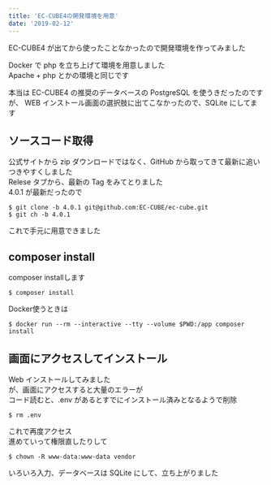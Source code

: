 ```yaml
---
title: 'EC-CUBE4の開発環境を用意'
date: '2019-02-12'
---
```


EC-CUBE4 が出てから使ったことなかったので開発環境を作ってみました

Docker で php を立ち上げて環境を用意しました  
Apache + php とかの環境と同じです

本当は EC-CUBE4 の推奨のデータベースの PostgreSQL を使うきだったのですが、 WEB インストール画面の選択肢に出てこなかったので、SQLite にしてます

## ソースコード取得

公式サイトから zip ダウンロードではなく、GitHub から取ってきて最新に追いつきやすくしました  
Relese タブから、最新の Tag をみてとりました  
4.0.1 が最新だったので

```
$ git clone -b 4.0.1 git@github.com:EC-CUBE/ec-cube.git
$ git ch -b 4.0.1
```

これで手元に用意できました

## composer install

composer installします

```
$ composer install
```

Docker使うときは

```
$ docker run --rm --interactive --tty --volume $PWD:/app composer install
```

## 画面にアクセスしてインストール

Web インストールしてみました  
が、画面にアクセスすると大量のエラーが  
コード読むと、.env があるとすでにインストール済みとなるようで削除

```
$ rm .env
```

これで再度アクセス  
進めていって権限直したりして

```
$ chown -R www-data:www-data vendor
```

いろいろ入力、データベースは SQLite にして、立ち上がりました
